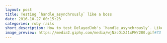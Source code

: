 ```yaml
---
layout: post
title: Testing `handle_asynchrously` like a boss
date: 2016-10-27 00:15:23
categories: ruby rails
short_description: How to test DelayedJob's `handle_asynchrously`. Like a boss.
image_preview: https://media2.giphy.com/media/wjNzcOiXJ1xPW/200.gif#73
---
```



